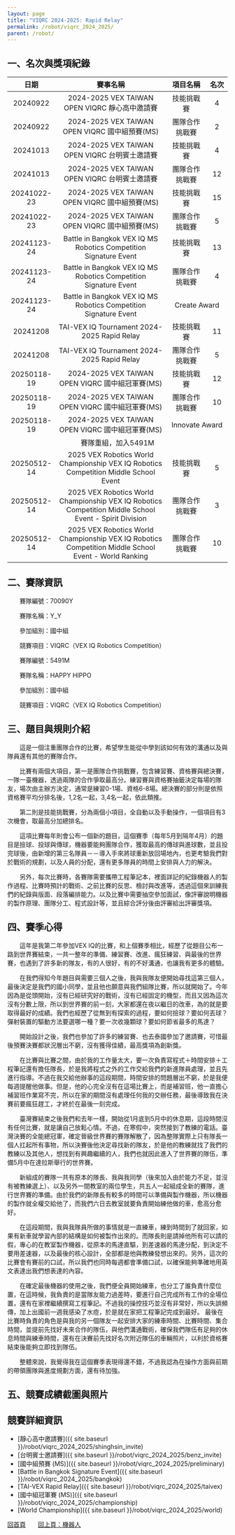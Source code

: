 ```yaml
---
layout: page
title: "VIQRC 2024-2025: Rapid Relay"
permalink: /robot/viqrc_2024_2025/
parent: /robot/
---
```

## 一、名次與獎項紀錄

<table style="margin: auto; text-align: center; width: 100%;">
  <colgroup>
    <col style="width: 15%;">
    <col style="width: 55%;">
    <col style="width: 20%;">
    <col style="width: 10%;">
  </colgroup>
  <thead>
    <tr>
      <th>日期</th>
      <th>賽事名稱</th>
      <th>項目名稱</th>
      <th>名次</th>
    </tr>
  </thead>
  <tbody>
    <tr>
      <td>20240922</td>
      <td>2024-2025 VEX TAIWAN OPEN VIQRC 靜心高中邀請賽</td>
      <td>技能挑戰賽</td>
      <td>4</td>
    </tr>
    <tr>
      <td>20240922</td>
      <td>2024-2025 VEX TAIWAN OPEN VIQRC 國中組預賽(MS)</td>
      <td>團隊合作挑戰賽</td>
      <td>2</td>
    </tr>
    <tr>
      <td>20241013</td>
      <td>2024-2025 VEX TAIWAN OPEN VIQRC 台明賓士邀請賽</td>
      <td>技能挑戰賽</td>
      <td>4</td>
    </tr>
    <tr>
      <td>20241013</td>
      <td>2024-2025 VEX TAIWAN OPEN VIQRC 台明賓士邀請賽</td>
      <td>團隊合作挑戰賽</td>
      <td>12</td>
    </tr>
    <tr>
      <td>20241022-23</td>
      <td>2024-2025 VEX TAIWAN OPEN VIQRC 國中組預賽(MS)</td>
      <td>技能挑戰賽</td>
      <td>15</td>
    </tr>
    <tr>
      <td>20241022-23</td>
      <td>2024-2025 VEX TAIWAN OPEN VIQRC 國中組預賽(MS)</td>
      <td>團隊合作挑戰賽</td>
      <td>5</td>
    </tr>
    <tr>
      <td>20241123-24</td>
      <td>Battle in Bangkok VEX IQ MS Robotics Competition Signature Event</td>
      <td>技能挑戰賽</td>
      <td>13</td>
    </tr>
    <tr>
      <td>20241123-24</td>
      <td>Battle in Bangkok VEX IQ MS Robotics Competition Signature Event</td>
      <td>團隊合作挑戰賽</td>
      <td>4</td>
    </tr>
    <tr>
      <td>20241123-24</td>
      <td>Battle in Bangkok VEX IQ MS Robotics Competition Signature Event</td>
      <td colspan="2">Create Award</td>
    </tr>
    <tr>
      <td>20241208</td>
      <td>TAI-VEX IQ Tournament 2024-2025 Rapid Relay</td>
      <td>技能挑戰賽</td>
      <td>11</td>
    </tr>
    <tr>
      <td>20241208</td>
      <td>TAI-VEX IQ Tournament 2024-2025 Rapid Relay</td>
      <td>團隊合作挑戰賽</td>
      <td>5</td>
    </tr>
    <tr>
      <td>20250118-19</td>
      <td>2024-2025 VEX TAIWAN OPEN VIQRC 國中組冠軍賽(MS)</td>
      <td>技能挑戰賽</td>
      <td>12</td>
    </tr>
    <tr>
      <td>20250118-19</td>
      <td>2024-2025 VEX TAIWAN OPEN VIQRC 國中組冠軍賽(MS)</td>
      <td>團隊合作挑戰賽</td>
      <td>10</td>
    </tr>
    <tr>
      <td>20250118-19</td>
      <td>2024-2025 VEX TAIWAN OPEN VIQRC 國中組冠軍賽(MS)</td>
      <td colspan="2">Innovate Award</td>
    </tr>
    <tr>
      <td colspan="4">賽隊重組，加入5491M</td>
    </tr>
      <tr>
      <td>20250512-14</td>
      <td>2025 VEX Robotics World Championship VEX IQ Robotics Competition Middle School Event</td>
      <td>技能挑戰賽</td>
      <td>5</td>
    </tr>
    <tr>
      <td>20250512-14</td>
      <td>2025 VEX Robotics World Championship VEX IQ Robotics Competition Middle School Event - Spirit Division</td>
      <td>團隊合作挑戰賽</td>
      <td>3</td>
    </tr>
    <tr>
      <td>20250512-14</td>
      <td>2025 VEX Robotics World Championship VEX IQ Robotics Competition Middle School Event - World Ranking</td>
      <td>團隊合作挑戰賽</td>
      <td>10</td>
    </tr>
  </tbody>
</table>

## 二、賽隊資訊

　　賽隊編號：70090Y

　　賽隊名稱：Y_Y

　　參加組別：國中組

　　競賽項目：VIQRC（VEX IQ Robotics Competition）



　　賽隊編號：5491M

　　賽隊名稱：HAPPY HIPPO

　　參加組別：國中組

　　競賽項目：VIQRC（VEX IQ Robotics Competition）

## 三、題目與規則介紹

　　這是一個注重團隊合作的比賽，希望學生能從中學到該如何有效的溝通以及與隊員還有其他的賽隊合作。

　　比賽有兩個大項目，第一是團隊合作挑戰賽，包含練習賽、資格賽與總決賽，一隊一臺機器，透過兩隊的合作爭取最高分。練習賽與資格賽抽籤決定每場的隊友，場次由主辦方決定，通常是練習0-1場、資格6-8場。總決賽的部分則是依照資格賽平均分排名後，1,2名一起，3,4名一起，依此類推。

　　第二則是技能挑戰賽，分為兩個小項目，全自動以及手動操作，一個項目有3次機會，取最高分加總排名。

　　這項比賽每年則會公布一個新的題目，這個賽季（每年5月到隔年4月）的題目是撿球、投球與傳球，機器要能夠團隊合作，獲取最高的傳球與進球數，並且投完球後，由新增的第三名隊員－－導入手來將球重新放回場地內，也更考驗我們對於戰術的規劃，以及人員的分配，還有更多隊員的時間上安排與人力的解決。

　　另外，每次比賽時，各賽隊需要攜帶工程筆記本，裡面詳記的紀錄機器人的製作過程、比賽時預計的戰術、之前比賽的反思、檢討與改進等，透過這個來訓練我們的紀錄與版面、段落編排能力。以及比賽中需要抽空參加面試，像評審說明機器的製作原理、團隊分工、程式設計等，並且綜合評分後由評審給出評審獎項。

## 四、賽季心得

　　這年是我第二年參加VEX IQ的比賽，和上個賽季相比，經歷了從題目公布一路到世界賽結束，一共一整年的準備、練習賽、改進、瘋狂練習、與最後的世界賽，也遇到了許多新的隊友，有的人很好，有的不好溝通，也讓我有更多的體驗。

　　在我們得知今年題目與需要三個人之後，我與我隊友便開始尋找這第三個人，最後決定是我們的國小同學，並且他也願意與我們組隊比賽，所以就開始了。今年因為是從頭開始，沒有已經研究好的戰術，沒有已經固定的機型，而且又因為這次沒有分數上限，所以到世界賽的前一刻，大家都還在夜以繼日的改車，為的就是要取得最好的成績。我們也經歷了從無到有探索的過程，要如何撿球？要如何丟球？彈射裝置的驅動方法要選哪一種？要一次收幾顆球？要如何節省最多的馬達？

　　開始設計之後，我們也參加了許多的練習賽、也去泰國參加了邀請賽，可惜最後預賽決賽都狀況層出不窮，沒有獲得佳績，最高獎項為創新獎。

　　在比賽與比賽之間，由於我的工作量太大，要一次負責寫程式＋時間安排＋工程筆記還有擔任隊長，於是我將程式之外的工作交給我們的新進隊員處理，並且先進行指導。不過在我交給他辦事的這段期間，時間安排的問題層出不窮，於是我便每週提醒他做事。但是，他的心完全沒有在這場比賽上，而是補習班，他一直擔心補習班作業寫不完，所以在家的期間沒有處理任何我的交辦任務，最後導致我在決賽前要瘋狂趕工，才終於在最後一刻完成。

　　臺灣賽結束之後我們和去年一樣，開始從1月底到5月中的休息期，這段時間沒有任何比賽，就是讓自己放鬆心情。不過，在寒假中，突然接到了教練的電話。臺灣決賽的全能總冠軍，確定晉級世界賽的賽隊解散了，因為整隊實際上只有隊長一個人扛起所有事物，所以決賽後他決定尋找新的隊友，於是他的教練就找了我們的教練以及其他人，想找到有興趣繼續的人，我們也就因此進入了世界賽的隊伍，準備5月中在達拉斯舉行的世界賽。

　　新組成的賽隊一共有原本的隊長、我與我同學（後來加入由於能力不足，並沒有被教練選上）、以及另外一間教室的兩位學生，共五人一起組成全新的賽隊，進行世界賽的準備。由於我們的新隊長有較多的時間可以準備與製作機器，所以機器的製作就全權交給他了，而我們六日去教室就要負責開始練他做的車，愈高分愈好。

　　在這段期間，我與我隊員所做的事情就是一直練車，練到時間到了就回家，如果有新車就學習內部的結構是如何被製作出來的。而隊長則是請掉他所有可以請的假，專心的在教室製作機器，從原本的馬達直驅，到差速器的馬達分配，到決定不要用差速器，以及最後的核心設計，全部都是他與教練發想出來的。另外，這次的比賽會有賽前的口試，所以我們也同時每週都會準備口試，以確保能夠準確地用英文表達出我們想表達的內容。

　　在確定最後機器的使用之後，我們便全員開始練車，也分工了誰負責什麼位置，在這時候，我負責的是當隊友能力過差時，要進行自己完成所有工作的全場位置，還有在家裡繼續撰寫工程筆記。不過我的操控技巧並沒有非常好，所以失誤頻傳，加上出國前一週我感染了水痘，於是就在家把工程筆記完成到最好。 最後在比賽時負責的角色是與我的另一個隊友一起安排大家的練車時間、比賽時間、集合時間，並提前先找好未來合作的隊伍，與他們溝通戰術，確保我們隊伍有足夠的休息時間與練車時間，還有在決賽前先找好名次附近隊伍的車輛照片，以利於資格賽結束後能夠立即找到隊伍。

　　整體來說，我覺得我在這個賽季表現得還不錯，不過我認為在操作方面與前期的帶領團隊與進度規劃方面，還有待加強。

## 五、競賽成績截圖與照片

## 競賽詳細資訊

- [靜心高中邀請賽]({{ site.baseurl }}/robot/viqrc_2024_2025/shinghsin_invite)
- [台明賓士邀請賽]({{ site.baseurl }}/robot/viqrc_2024_2025/benz_invite)
- [國中組預賽 (MS)]({{ site.baseurl }}/robot/viqrc_2024_2025/preliminary)
- [Battle in Bangkok Signature Event]({{ site.baseurl }}/robot/viqrc_2024_2025/bangkok)
- [TAI-VEX Rapid Relay]({{ site.baseurl }}/robot/viqrc_2024_2025/taivex)
- [國中組冠軍賽 (MS)]({{ site.baseurl }}/robot/viqrc_2024_2025/championship)
- [World Championship]({{ site.baseurl }}/robot/viqrc_2024_2025/world)

[回首頁](/activity_reflections/)　　[回上頁：機器人](/activity_reflections/robot/)